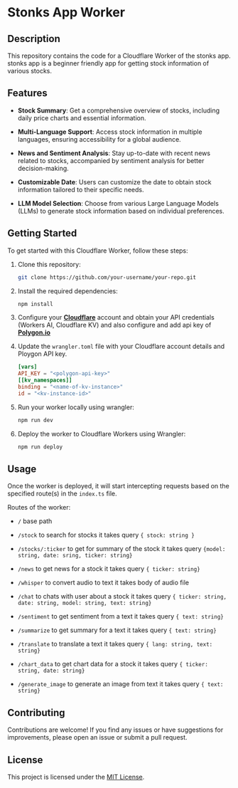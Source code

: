 # Stonks App Worker

## Description

This repository contains the code for a Cloudflare Worker of the stonks app. stonks app is a beginner friendly app for getting stock information of various stocks.

## Features

- **Stock Summary**: Get a comprehensive overview of stocks, including daily price charts and essential information.

- **Multi-Language Support**: Access stock information in multiple languages, ensuring accessibility for a global audience.

- **News and Sentiment Analysis**: Stay up-to-date with recent news related to stocks, accompanied by sentiment analysis for better decision-making.

- **Customizable Date**: Users can customize the date to obtain stock information tailored to their specific needs.

- **LLM Model Selection**: Choose from various Large Language Models (LLMs) to generate stock information based on individual preferences.

## Getting Started

To get started with this Cloudflare Worker, follow these steps:

1. Clone this repository:

    ```bash
    git clone https://github.com/your-username/your-repo.git
    ```

2. Install the required dependencies:

    ```bash
    npm install
    ```

3. Configure your [**Cloudflare**](https://cloudflare.com/) account and obtain your API credentials (Workers AI, Cloudflare KV) and also configure and add api key of [**Polygon.io**](https://polygon.io)

4. Update the `wrangler.toml` file with your Cloudflare account details and Ploygon API key.

    ```toml
    [vars]
    API_KEY = "<polygon-api-key>"
    [[kv_namespaces]]
    binding = "<name-of-kv-instance>"
    id = "<kv-instance-id>"
    ```

5. Run your worker locally using wrangler:

    ```bash
    npm run dev
    ```

6. Deploy the worker to Cloudflare Workers using Wrangler:

    ```bash
    npm run deploy
    ```

## Usage

Once the worker is deployed, it will start intercepting requests based on the specified route(s) in the `index.ts` file.

Routes of the worker:

- `/` base path

- `/stock` to search for stocks it takes query `{ stock: string }`

- `/stocks/:ticker` to get for summary of the stock it takes query `{model: string, date: sring, ticker: string}`

- `/news` to get news for a stock it takes query `{ ticker: string}`

- `/whisper` to convert audio to text it takes body of audio file

- `/chat` to chats with user about a stock it takes query `{ ticker: string, date: string, model: string, text: string}`

- `/sentiment` to get sentiment from a text it takes query `{ text: string}`

- `/summarize` to get summary for a text it takes query `{ text: string}`

- `/translate` to translate a text it takes query `{ lang: string, text: string}`

- `/chart_data` to get chart data for a stock it takes query `{ ticker: string, date: string}`
- `/generate_image` to generate an image from text it takes query `{ text: string}`

## Contributing

Contributions are welcome! If you find any issues or have suggestions for improvements, please open an issue or submit a pull request.

## License

This project is licensed under the [MIT License](https://opensource.org/licenses/MIT).
